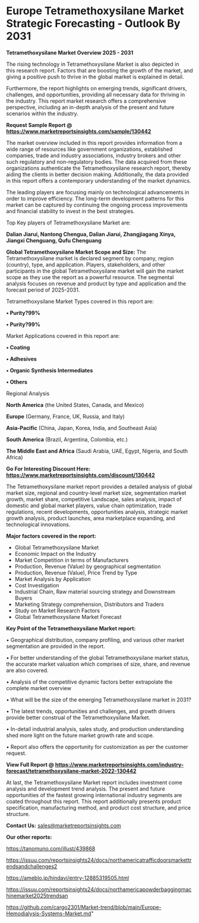  # Europe Tetramethoxysilane Market Strategic Forecasting - Outlook By 2031

<Strong> Tetramethoxysilane Market Overview 2025 - 2031</strong>

The rising technology in Tetramethoxysilane Market is also depicted in this research report. Factors that are boosting the growth of the market, and giving a positive push to thrive in the global market is explained in detail.

Furthermore, the report highlights on emerging trends, significant drivers, challenges, and opportunities, providing all necessary data for thriving in the industry. This report market research offers a comprehensive perspective, including an in-depth analysis of the present and future scenarios within the industry.

<strong>Request Sample Report @ <a href=https://www.marketreportsinsights.com/sample/130442>https://www.marketreportsinsights.com/sample/130442</a></strong>

The market overview included in this report provides information from a wide range of resources like government organizations, established companies, trade and industry associations, industry brokers and other such regulatory and non-regulatory bodies. The data acquired from these organizations authenticate the Tetramethoxysilane research report, thereby aiding the clients in better decision making. Additionally, the data provided in this report offers a contemporary understanding of the market dynamics.

The leading players are focusing mainly on technological advancements in order to improve efficiency. The long-term development patterns for this market can be captured by continuing the ongoing process improvements and financial stability to invest in the best strategies.

Top Key players of Tetramethoxysilane Market are:

<strong>Dalian Jiarui, Nantong Chengua, Dalian Jiarui, Zhangjiagang Xinya, Jiangxi Chenguang, Qufu Chenguang</strong>

<strong><b>Global Tetramethoxysilane Market Scope and Size:</b></strong>
The Tetramethoxysilane market is declared segment by company, region (country), type, and application. Players, stakeholders, and other participants in the global Tetramethoxysilane market will gain the market scope as they use the report as a powerful resource. The segmental analysis focuses on revenue and product by type and application and the forecast period of 2025-2031.

Tetramethoxysilane Market Types covered in this report are:

<strong>• Purity?99%

• Purity?99%</strong>

Market Applications covered in this report are:

<strong>• Coating

• Adhesives

• Organic Synthesis Intermediates

• Others</strong> 

Regional Analysis

<strong>North America</strong> (the United States, Canada, and Mexico)

<strong>Europe</strong> (Germany, France, UK, Russia, and Italy)

<strong>Asia-Pacific</strong> (China, Japan, Korea, India, and Southeast Asia)

<strong>South America</strong> (Brazil, Argentina, Colombia, etc.)

<strong>The Middle East and Africa</strong> (Saudi Arabia, UAE, Egypt, Nigeria, and South Africa)

<strong>Go For Interesting Discount Here: <a href=https://www.marketreportsinsights.com/discount/130442>https://www.marketreportsinsights.com/discount/130442</a></strong>

The Tetramethoxysilane market report provides a detailed analysis of global market size, regional and country-level market size, segmentation market growth, market share, competitive Landscape, sales analysis, impact of domestic and global market players, value chain optimization, trade regulations, recent developments, opportunities analysis, strategic market growth analysis, product launches, area marketplace expanding, and technological innovations.

<strong><b>Major factors covered in the report:</b></strong>
<ul>
  <li>Global Tetramethoxysilane Market </li>
  <li>Economic Impact on the Industry</li>
  <li>Market Competition in terms of Manufacturers</li>
  <li>Production, Revenue (Value) by geographical segmentation</li>
  <li>Production, Revenue (Value), Price Trend by Type</li>
  <li>Market Analysis by Application</li>
  <li>Cost Investigation</li>
  <li>Industrial Chain, Raw material sourcing strategy and Downstream Buyers</li>
  <li>Marketing Strategy comprehension, Distributors and Traders</li>
  <li>Study on Market Research Factors</li>
  <li>Global Tetramethoxysilane Market Forecast</li>
</ul>

<strong><b>Key Point of the Tetramethoxysilane Market report:</b></strong>

• Geographical distribution, company profiling, and various other market segmentation are provided in the report.

• For better understanding of the global Tetramethoxysilane market status, the accurate market valuation which comprises of size, share, and revenue are also covered.

• Analysis of the competitive dynamic factors better extrapolate the complete market overview

• What will be the size of the emerging Tetramethoxysilane market in 2031?

• The latest trends, opportunities and challenges, and growth drivers provide better construal of the Tetramethoxysilane Market.

• In-detail industrial analysis, sales study, and production understanding shed more light on the future market growth rate and scope.

• Report also offers the opportunity for customization as per the customer request.

<strong><b>View Full Report @ <a href=https://www.marketreportsinsights.com/industry-forecast/tetramethoxysilane-market-2022-130442>https://www.marketreportsinsights.com/industry-forecast/tetramethoxysilane-market-2022-130442</a></b></strong>


At last, the Tetramethoxysilane Market report includes investment come analysis and development trend analysis. The present and future opportunities of the fastest growing international industry segments are coated throughout this report. This report additionally presents product specification, manufacturing method, and product cost structure, and price structure.

<strong>Contact Us:</strong>
sales@marketreportsinsights.com

<strong>Our other reports:</strong>

<a href=https://tanomuno.com/illust/439868>https://tanomuno.com/illust/439868</a>

<a href=https://issuu.com/reportsinsights24/docs/northamericatrafficdoorsmarkettrendsandchallenges2>https://issuu.com/reportsinsights24/docs/northamericatrafficdoorsmarkettrendsandchallenges2</a>

<a href=https://ameblo.jp/hindavi/entry-12885319505.html>https://ameblo.jp/hindavi/entry-12885319505.html</a>

<a href=https://issuu.com/reportsinsights24/docs/northamericapowderbaggingmachinemarket2025trendsan>https://issuu.com/reportsinsights24/docs/northamericapowderbaggingmachinemarket2025trendsan</a>

<a href=https://github.com/cargo2301/Market-trend/blob/main/Europe-Hemodialysis-Systems-Market.md>https://github.com/cargo2301/Market-trend/blob/main/Europe-Hemodialysis-Systems-Market.md</a>"
